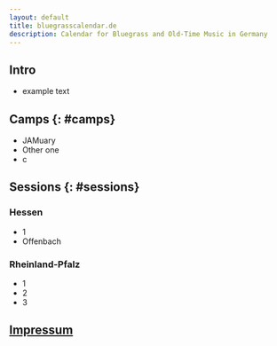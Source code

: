 ```yaml
---
layout: default
title: bluegrasscalendar.de
description: Calendar for Bluegrass and Old-Time Music in Germany
---
```

## Intro
- example text

## Camps {: #camps}
- JAMuary
- Other one
- c

## Sessions {: #sessions}

### Hessen
- 1
- Offenbach
  
### Rheinland-Pfalz
- 1
- 2
- 3

## [Impressum](/impressum)
